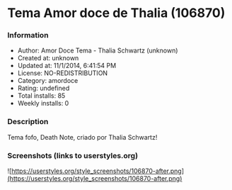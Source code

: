 # Tema Amor doce de Thalia (106870)

### Information
- Author: Amor Doce Tema - Thalia Schwartz (unknown)
- Created at: unknown
- Updated at: 11/1/2014, 6:41:54 PM
- License: NO-REDISTRIBUTION
- Category: amordoce
- Rating: undefined
- Total installs: 85
- Weekly installs: 0


### Description
Tema fofo, Death Note, criado por Thalia Schwartz!


### Screenshots (links to userstyles.org)
![https://userstyles.org/style_screenshots/106870-after.png](https://userstyles.org/style_screenshots/106870-after.png)


